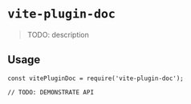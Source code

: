 # `vite-plugin-doc`

> TODO: description

## Usage

```
const vitePluginDoc = require('vite-plugin-doc');

// TODO: DEMONSTRATE API
```
